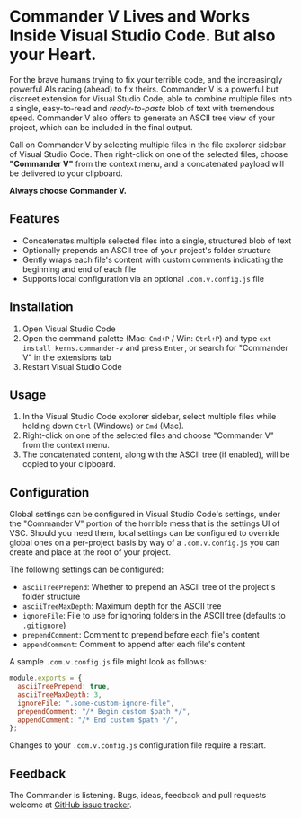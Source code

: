 # Commander V Lives and Works Inside Visual Studio Code. But also your Heart.

For the brave humans trying to fix your terrible code, and the increasingly powerful AIs racing (ahead) to fix theirs. Commander V is a powerful but discreet extension for Visual Studio Code, able to combine multiple files into a single, easy-to-read and _ready-to-paste_ blob of text with tremendous speed. Commander V also offers to generate an ASCII tree view of your project, which can be included in the final output.

Call on Commander V by selecting multiple files in the file explorer sidebar of Visual Studio Code. Then right-click on one of the selected files, choose **"Commander V"** from the context menu, and a concatenated payload will be delivered to your clipboard.

**Always choose Commander V.**

## Features

- Concatenates multiple selected files into a single, structured blob of text
- Optionally prepends an ASCII tree of your project's folder structure
- Gently wraps each file's content with custom comments indicating the beginning and end of each file
- Supports local configuration via an optional `.com.v.config.js` file

## Installation

1. Open Visual Studio Code
2. Open the command palette (Mac: `Cmd+P` / Win: `Ctrl+P`) and type `ext install kerns.commander-v` and press `Enter`, or search for "Commander V" in the extensions tab
3. Restart Visual Studio Code

## Usage

1. In the Visual Studio Code explorer sidebar, select multiple files while holding down `Ctrl` (Windows) or `Cmd` (Mac).
2. Right-click on one of the selected files and choose "Commander V" from the context menu.
3. The concatenated content, along with the ASCII tree (if enabled), will be copied to your clipboard.

## Configuration

Global settings can be configured in Visual Studio Code's settings, under the "Commander V" portion of the horrible mess that is the settings UI of VSC. Should you need them, local settings can be configured to override global ones on a per-project basis by way of a `.com.v.config.js` you can create and place at the root of your project.

The following settings can be configured:

- `asciiTreePrepend`: Whether to prepend an ASCII tree of the project's folder structure
- `asciiTreeMaxDepth`: Maximum depth for the ASCII tree
- `ignoreFile`: File to use for ignoring folders in the ASCII tree (defaults to `.gitignore`)
- `prependComment`: Comment to prepend before each file's content
- `appendComment`: Comment to append after each file's content

A sample `.com.v.config.js` file might look as follows:

```javascript
module.exports = {
  asciiTreePrepend: true,
  asciiTreeMaxDepth: 3,
  ignoreFile: ".some-custom-ignore-file",
  prependComment: "/* Begin custom $path */",
  appendComment: "/* End custom $path */",
};
```

Changes to your `.com.v.config.js` configuration file require a restart.

## Feedback

The Commander is listening. Bugs, ideas, feedback and pull requests welcome at [GitHub issue tracker](https://github.com/kerns/commander-v/issues).
